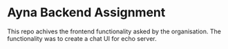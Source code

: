 
# Ayna Backend Assignment

This repo achives the frontend functionality asked by the organisation. The functionality was to create a chat UI for echo server.